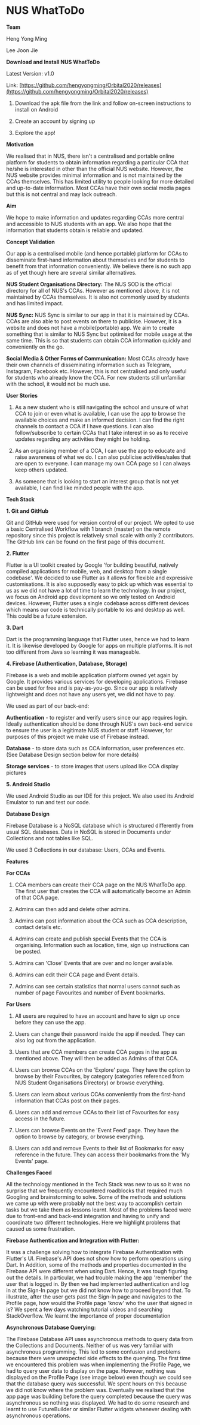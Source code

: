 # NUS WhatToDo

**Team**

Heng Yong Ming

Lee Joon Jie

**Download and Install NUS WhatToDo**

Latest Version: v1.0

Link: [https://github.com/hengyongming/Orbital2020/releases](https://github.com/hengyongming/Orbital2020/releases)

1. Download the apk file from the link and follow on-screen instructions to install on Android

2. Create an account by signing up

3. Explore the app!

**Motivation**

We realised that in NUS, there isn't a centralised and portable online platform for students to obtain information regarding a particular CCA that he/she is interested in other than the official NUS website. However, the NUS website provides minimal information and is not maintained by the CCAs themselves. This has limited utility to people looking for more detailed and up-to-date information. Most CCAs have their own social media pages but this is not central and may lack outreach.

**Aim**

We hope to make information and updates regarding CCAs more central and accessible to NUS students with an app. We also hope that the information that students obtain is reliable and updated.

**Concept Validation**

Our app is a centralised mobile (and hence portable) platform for CCAs to disseminate first-hand information about themselves and for students to benefit from that information conveniently. We believe there is no such app as of yet though here are several similar alternatives.

**NUS Student Organisations Directory:** The NUS SOD is the official directory for all of NUS&#39;s CCAs. However as mentioned above, it is not maintained by CCAs themselves. It is also not commonly used by students and has limited impact.

**NUS Sync:** NUS Sync is similar to our app in that it is maintained by CCAs. CCAs are also able to post events on there to publicise. However, it is a website and does not have a mobile(portable) app. We aim to create something that is similar to NUS Sync but optimised for mobile usage at the same time. This is so that students can obtain CCA information quickly and conveniently on the go.

**Social Media &amp; Other Forms of Communication:** Most CCAs already have their own channels of disseminating information such as Telegram, Instagram, Facebook etc. However, this is not centralised and only useful for students who already know the CCA. For new students still unfamiliar with the school, it would not be much use.

**User Stories**

1. As a new student who is still navigating the school and unsure of what CCA to join or even what is available, I can use the app to browse the available choices and make an informed decision. I can find the right channels to contact a CCA if I have questions. I can also follow/subscribe to certain CCAs that I take interest in so as to receive updates regarding any activities they might be holding.

2. As an organising member of a CCA, I can use the app to educate and raise awareness of what we do. I can also publicise activities/sales that are open to everyone. I can manage my own CCA page so I can always keep others updated.

3. As someone that is looking to start an interest group that is not yet available, I can find like minded people with the app.

**Tech Stack**

**1. Git and GitHub**

Git and GitHub were used for version control of our project. We opted to use a basic Centralised Workflow with 1 branch (master) on the remote repository since this project is relatively small scale with only 2 contributors. The GitHub link can be found on the first page of this document.

**2. Flutter**

Flutter is a UI toolkit created by Google &#39;for building beautiful, natively compiled applications for mobile, web, and desktop from a single codebase&#39;. We decided to use Flutter as it allows for flexible and expressive customisations. It is also supposedly easy to pick up which was essential to us as we did not have a lot of time to learn the technology. In our project, we focus on Android app development so we only tested on Android devices. However, Flutter uses a single codebase across different devices which means our code is technically portable to ios and desktop as well. This could be a future extension.

**3. Dart**

Dart is the programming language that Flutter uses, hence we had to learn it. It is likewise developed by Google for apps on multiple platforms. It is not too different from Java so learning it was manageable.

**4. Firebase (Authentication, Database, Storage)**

Firebase is a web and mobile application platform owned yet again by Google. It provides various services for developing applications. Firebase can be used for free and is pay-as-you-go. Since our app is relatively lightweight and does not have any users yet, we did not have to pay.

We used as part of our back-end:

**Authentication** - to register and verify users since our app requires login. Ideally authentication should be done through NUS&#39;s own back-end service to ensure the user is a legitimate NUS student or staff. However, for purposes of this project we make use of Firebase instead.

**Database** - to store data such as CCA information, user preferences etc. (See Database Design section below for more details)

**Storage services** - to store images that users upload like CCA display pictures

**5. Android Studio**

We used Android Studio as our IDE for this project. We also used its Android Emulator to run and test our code.

**Database Design**

Firebase Database is a NoSQL database which is structured differently from usual SQL databases. Data in NoSQL is stored in Documents under Collections and not tables like SQL.

We used 3 Collections in our database: Users, CCAs and Events.

**Features**

**For CCAs**

1. CCA members can create their CCA page on the NUS WhatToDo app. The first user that creates the CCA will automatically become an Admin of that CCA page.

2. Admins can then add and delete other admins.

3. Admins can post information about the CCA such as CCA description, contact details etc.

4. Admins can create and publish special Events that the CCA is organising. Information such as location, time, sign up instructions can be posted.

5. Admins can &#39;Close&#39; Events that are over and no longer available.

6. Admins can edit their CCA page and Event details.

7. Admins can see certain statistics that normal users cannot such as number of page Favourites and number of Event bookmarks.

**For Users**

1. All users are required to have an account and have to sign up once before they can use the app.

2. Users can change their password inside the app if needed. They can also log out from the application.

3. Users that are CCA members can create CCA pages in the app as mentioned above. They will then be added as Admins of that CCA.

4. Users can browse CCAs on the &#39;Explore&#39; page. They have the option to browse by their Favourites, by category (categories referenced from NUS Student Organisations Directory) or browse everything.

5. Users can learn about various CCAs conveniently from the first-hand information that CCAs post on their pages.

6. Users can add and remove CCAs to their list of Favourites for easy access in the future.

7. Users can browse Events on the &#39;Event Feed&#39; page. They have the option to browse by category, or browse everything.

8. Users can add and remove Events to their list of Bookmarks for easy reference in the future. They can access their bookmarks from the &#39;My Events&#39; page.

**Challenges Faced**

All the technology mentioned in the Tech Stack was new to us so it was no surprise that we frequently encountered roadblocks that required much Googling and brainstorming to solve. Some of the methods and solutions we came up with were probably not the best way to accomplish certain tasks but we take them as lessons learnt. Most of the problems faced were due to front-end and back-end integration and having to unify and coordinate two different technologies. Here we highlight problems that caused us some frustration.

**Firebase Authentication and Integration with Flutter:**

It was a challenge solving how to integrate Firebase Authentication with Flutter&#39;s UI. Firebase&#39;s API does not show how to perform operations using Dart. In Addition, some of the methods and properties documented in the Firebase API were different when using Dart. Hence, it was tough figuring out the details. In particular, we had trouble making the app &#39;remember&#39; the user that is logged in. By then we had implemented authentication and log in at the Sign-In page but we did not know how to proceed beyond that. To illustrate, after the user gets past the Sign-In page and navigates to the Profile page, how would the Profile page &#39;know&#39; who the user that signed in is? We spent a few days watching tutorial videos and searching StackOverflow. We learnt the importance of proper documentation

**Asynchronous Database Querying:**

The Firebase Database API uses asynchronous methods to query data from the Collections and Documents. Neither of us was very familiar with asynchronous programming. This led to some confusion and problems because there were unexpected side effects to the querying. The first time we encountered this problem was when implementing the Profile Page, we had to query user data to display on the page. However, nothing was displayed on the Profile Page (see image below) even though we could see that the database query was successful. We spent hours on this because we did not know where the problem was. Eventually we realised that the app page was building before the query completed because the query was asynchronous so nothing was displayed. We had to do some research and learnt to use FutureBuilder or similar Flutter widgets whenever dealing with asynchronous operations.